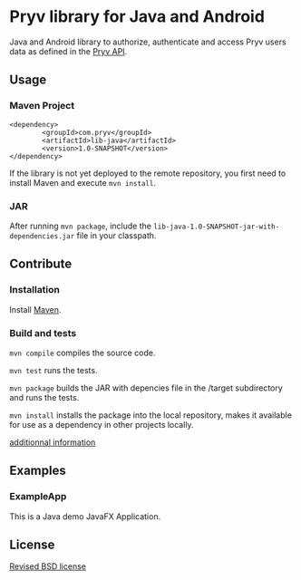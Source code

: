# Pryv library for Java and Android

Java and Android library to authorize, authenticate and access Pryv users data as defined in the [Pryv API](http://api.pryv.com/).

## Usage

### Maven Project

```
<dependency>
		<groupId>com.pryv</groupId>
		<artifactId>lib-java</artifactId>
		<version>1.0-SNAPSHOT</version>
</dependency>
```

If the library is not yet deployed to the remote repository, you first need to install Maven and execute `mvn install`.

### JAR

After running `mvn package`, include the `lib-java-1.0-SNAPSHOT-jar-with-dependencies.jar` file in your classpath.


## Contribute

### Installation

Install [Maven](http://books.sonatype.com/mvnref-book/reference/installation-sect-maven-install.html).

### Build and tests

`mvn compile` compiles the source code.

`mvn test` runs the tests.

`mvn package` builds the JAR with depencies file in the /target subdirectory and runs the tests.

`mvn install` installs the package into the local repository, makes it available for use as a dependency in other projects locally.

[additionnal information](http://maven.apache.org/guides/getting-started/maven-in-five-minutes.html)



## Examples

### ExampleApp

This is a Java demo JavaFX Application.


## License

[Revised BSD license](https://github.com/pryv/documents/blob/master/license-bsd-revised.md)